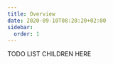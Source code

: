 ```yaml
---
title: Overview
date: 2020-09-10T08:20:20+02:00
sidebar:
  order: 1
---
```




TODO LIST CHILDREN HERE